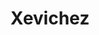 ---
layout: place
title: "Xevichez"
permalink: /california/palmdale/xevichez.html
stateAbbr: CA
stateName: California
cityName: Palmdale
place_id: ChIJ5xZHHo9ZwoARqxAcXvD-yn0
photos:
  - name: >-
      places/ChIJ5xZHHo9ZwoARqxAcXvD-yn0/photos/AUy1YQ3Ocxrb-Cyv2IGLD8ExK09orv948uhdqFPLLyCbWNCxlc5pE1_-3-NSfMu9gEYhRjpiE40_djmNzyBZGzfltwRj7QGYIdfeTMpB-RLSE3N3z-NnbJWrUHOzA5Bj0Fmr_dSDFkluCyg3yaXbELkrHYFfqAZxJ-5UCxkBOzN2mdtZ_7WVKoX3lPgi6mJ6ocdytGveVFyxbxiTfU6ifpCd-GzW3f20g0uZkqJKHY5bcELtnK5oxnbAo1y2qsfcDzb-wedrOyul5CjiKckRxFMdCK088PiAwazLJURUfjpnl-wNAySXaXHGC96Jn6tiSYLWF5YKn-X5ZHAwY5Hm1c4z7vrq4MfemyDzzP7X44a8J3da08lcm6Cv6Q_VzOy5GFsRrjG48wVNIygF7sSGaBk97lNZcvjJEv5FgUk3WlFrmcrURg
    widthPx: 4204
    heightPx: 2803
    authorAttributions:
      - displayName: Edgar Barradas
        uri: https://maps.google.com/maps/contrib/103392602740484397575
        photoUri: >-
          https://lh3.googleusercontent.com/a-/ALV-UjXU_64UqHfDOkxRmMtiSwCL_xIi-fqN1P_5NlSqh1Fry2aX0Do=s100-p-k-no-mo
    flagContentUri: >-
      https://www.google.com/local/imagery/report/?cb_client=maps_api_places.places_api&image_key=!1e10!2sCIHM0ogKEICAgICThKX3Ug&hl=en-US
    googleMapsUri: >-
      https://www.google.com/maps/place//data=!3m4!1e2!3m2!1sCIHM0ogKEICAgICThKX3Ug!2e10!4m2!3m1!1s0x80c2598f1e4716e7:0x7dcafef05e1c10ab
  - name: >-
      places/ChIJ5xZHHo9ZwoARqxAcXvD-yn0/photos/AUy1YQ2GuXYy0VRKwP0UmfUq5ldEXe5VqmHpz-STM-ycEjiCEWsMe1ct-bxcxDISbV_H4ZYrZSfkOMJjQP9HYKdswT9lI5KPkQIbIovb2usj2H7fC1oK4hdOn-65RGEpuD6Ze9riJExUv1VPnFTfGvaa4K52DU3s4EPVQ2nN1o72HjOhP_EO4lFOaVB62obAFtT4A9frhj9FtbNDrVJJa8uJPmMgV5GkVVfW0jkqpdI-urxI0EM3pvy79HbjindVjzv8IClDk6ssXFadN9w9OFAIqcsJzlXJwIztFtUDiyDzlq3FFA
    widthPx: 1179
    heightPx: 1169
    authorAttributions:
      - displayName: Xevichez
        uri: https://maps.google.com/maps/contrib/115630506988848290399
        photoUri: >-
          https://lh3.googleusercontent.com/a/ACg8ocI4JVwNfcinb9DvEZplLALX1oMEal5ouRa1c2jqmQSWDp9ZUA=s100-p-k-no-mo
    flagContentUri: >-
      https://www.google.com/local/imagery/report/?cb_client=maps_api_places.places_api&image_key=!1e10!2sAF1QipMeGIfngzudF3DElIRzFYkdYemSQxf4uCZFZbux&hl=en-US
    googleMapsUri: >-
      https://www.google.com/maps/place//data=!3m4!1e2!3m2!1sAF1QipMeGIfngzudF3DElIRzFYkdYemSQxf4uCZFZbux!2e10!4m2!3m1!1s0x80c2598f1e4716e7:0x7dcafef05e1c10ab
  - name: >-
      places/ChIJ5xZHHo9ZwoARqxAcXvD-yn0/photos/AUy1YQ06IO74Ufe795bNOP9tEjLZcBD9EJ9_tK7bwWwbI03M4n3bXI8mC6DJ_zzLzJL5ZovFQCGz1E89mCDa4byND2yTmCB-nToGatjmjzI8a6pi3yE-da3iyVTjfAYUEVo-k-kLficFFTPu36Fewkvwj9JnwpF-Z-8T3BKB9bc_Ho1gXyHrlGO9UQTUx2kyrA4sfqWmAvWE6K8MkYf0KbBnHQnCBFK3X72Rec83fA5EN9H3NcZyliIhgPlELvBsjTNe9NKpoKUMmze_M_HUrI-oZmOljoXdBS42jzyObtbDtb40uQ
    widthPx: 3024
    heightPx: 4032
    authorAttributions:
      - displayName: Xevichez
        uri: https://maps.google.com/maps/contrib/115630506988848290399
        photoUri: >-
          https://lh3.googleusercontent.com/a/ACg8ocI4JVwNfcinb9DvEZplLALX1oMEal5ouRa1c2jqmQSWDp9ZUA=s100-p-k-no-mo
    flagContentUri: >-
      https://www.google.com/local/imagery/report/?cb_client=maps_api_places.places_api&image_key=!1e10!2sAF1QipN8yl6P10YyUYvVisLSIf4ldkxs1kwoHDnAIfR3&hl=en-US
    googleMapsUri: >-
      https://www.google.com/maps/place//data=!3m4!1e2!3m2!1sAF1QipN8yl6P10YyUYvVisLSIf4ldkxs1kwoHDnAIfR3!2e10!4m2!3m1!1s0x80c2598f1e4716e7:0x7dcafef05e1c10ab
  - name: >-
      places/ChIJ5xZHHo9ZwoARqxAcXvD-yn0/photos/AUy1YQ0klJSPuEksurbscsjeJLiZi7rZiTb-ELt-pKYnu98n1_dmD2LTUENcLB_pDBQn5hn1KGl_CIRyTlFwWGBckfbASOl2P5slln2WatQseXaE-EBwjZh-Sl6Z1YAwiMvKD5OdtLUaLCbpIyKEZiEmCprgFPsJ5D8HZAk6qZlMZ9tMCUjmRJJ7Q6jJbORX4nRyNqIvq0WHShnvHd5e03b4IpHJ2f_YHG36eZXhgJg_Nes0QbVYX8U_RZDrlJdDQYFlA9b6kP1urpulawUC6Cd_09ZS-z0Yd4ocZHsGd2funQy-AA
    widthPx: 1512
    heightPx: 2016
    authorAttributions:
      - displayName: Xevichez
        uri: https://maps.google.com/maps/contrib/115630506988848290399
        photoUri: >-
          https://lh3.googleusercontent.com/a/ACg8ocI4JVwNfcinb9DvEZplLALX1oMEal5ouRa1c2jqmQSWDp9ZUA=s100-p-k-no-mo
    flagContentUri: >-
      https://www.google.com/local/imagery/report/?cb_client=maps_api_places.places_api&image_key=!1e10!2sAF1QipN2-NjeFbOcFDz2vpHLVbrURaqk_f_mpGKzFHGg&hl=en-US
    googleMapsUri: >-
      https://www.google.com/maps/place//data=!3m4!1e2!3m2!1sAF1QipN2-NjeFbOcFDz2vpHLVbrURaqk_f_mpGKzFHGg!2e10!4m2!3m1!1s0x80c2598f1e4716e7:0x7dcafef05e1c10ab
  - name: >-
      places/ChIJ5xZHHo9ZwoARqxAcXvD-yn0/photos/AUy1YQ3UimhPjTIGySw_ENfM2Iv0GocZhqRkDLswpRJ2lmJEM0uQ325rnNcKKueCw35uUy2uag8eAHbYng9TyE4b_n7FSZ-l0x8oXZT6YpeZGyvTaoGWTYUAtW4lQLjHQa1cQd4iUrLrcVxwwg7S57n_YSDHXiV1nefExYAuqgjsJ6dsyxgIWmz8wKt56Bgbf_lvWMBp5yT0EWPviHE1_m8GjQnWbqIPqBIRwKfmiwi1t-BjmveCJjxKv8yixLFUwYsYMyI6-1JHd294t2_e-Iyl7egfLxAvXq9yIb568k_IVaD0zEXhtNcGJ4-SmnyhZK__Mnmi0CX2hyJ1AdCBrYJ8SnCVKwg23PVVz66ySS4YBete_8bRG9J1rYl8hRB66v3bjilKFsR88jUlDa-_oHhQpck3BhGidy-4zv9iMc06dwY
    widthPx: 2846
    heightPx: 3600
    authorAttributions:
      - displayName: Valera Kuzmenko
        uri: https://maps.google.com/maps/contrib/107744724685048767069
        photoUri: >-
          https://lh3.googleusercontent.com/a/ACg8ocLfjWYkGHA3dVrXyT5UyBm1UKhQvvMkKHwRvp9cslqFtNVilg=s100-p-k-no-mo
    flagContentUri: >-
      https://www.google.com/local/imagery/report/?cb_client=maps_api_places.places_api&image_key=!1e10!2sCIHM0ogKEICAgICnyteVBw&hl=en-US
    googleMapsUri: >-
      https://www.google.com/maps/place//data=!3m4!1e2!3m2!1sCIHM0ogKEICAgICnyteVBw!2e10!4m2!3m1!1s0x80c2598f1e4716e7:0x7dcafef05e1c10ab
  - name: >-
      places/ChIJ5xZHHo9ZwoARqxAcXvD-yn0/photos/AUy1YQ1pPv_N6pMfa9uhBqfSUQzgQPGKDKYOAlkQHApueWePawbxv6o88q-BpeLEh_fk3AdWRPRuyv39X4NlF2Wn0SS39TsyYevFa33cTPfUqQ8AfEHoaB5SPk9PWkfnv03JEMWKoZYAg4YlQDqe8ygCBbUGr6EcSF26XfWm3IvV0wMxk2WO7iHzD_IWf-YbrPrk7fPbkEfbY3H0XEkiI4S4JSMOvDWze_is2xFaF1UiLpUxgQvfrPkTTpwU37f5dQONkBy7PZq3obnnukT8ClPYAeEqYadBVDWLssYg90RwqsKEH4IS3oX9Qk7t8CB0JpSRxjmD9mvJLCO_E9NaN-EQYYz4PiYBF637QcFY0oetk5vmcBoU-4sUKs4m6PhenPHQCuu8I64vrq_wFdiCISQB_7XdCwoO65KK_4hiPEouqMdNfQ
    widthPx: 4800
    heightPx: 3200
    authorAttributions:
      - displayName: Edgar Barradas
        uri: https://maps.google.com/maps/contrib/103392602740484397575
        photoUri: >-
          https://lh3.googleusercontent.com/a-/ALV-UjXU_64UqHfDOkxRmMtiSwCL_xIi-fqN1P_5NlSqh1Fry2aX0Do=s100-p-k-no-mo
    flagContentUri: >-
      https://www.google.com/local/imagery/report/?cb_client=maps_api_places.places_api&image_key=!1e10!2sCIHM0ogKEICAgICThKW_FQ&hl=en-US
    googleMapsUri: >-
      https://www.google.com/maps/place//data=!3m4!1e2!3m2!1sCIHM0ogKEICAgICThKW_FQ!2e10!4m2!3m1!1s0x80c2598f1e4716e7:0x7dcafef05e1c10ab
  - name: >-
      places/ChIJ5xZHHo9ZwoARqxAcXvD-yn0/photos/AUy1YQ3MRwXNbv5WlbXIq6wb6m5RJ5XYx5_J2vYmMv5y8QBYjl6UhoaDBsaF98VsEQ6BxpJRAw_nqGT3jzOzuClTpwTAPP6bYwaCwKAqW0AVSH6TO5IOv6gmT56yzzm4GoqtDgq3b56cblPMuVSgC4nSS3egtJYUfE5ibJ4zpbwMT6fJAsdXcuz7Qy6P5YT5t8LS_0HZENAxOlm-o98axkJp-Jr25G4r9PMLYvy29mAcXS14Pi4lnN_cQvAFpCsvwcJ7SAO3XCZYSb4RzxalQRW9_PyU3yr7mhbs2c1R7oopNx0BmQpIQUcrwEs9J9XJrBloxV3Z6KhMzZOzxuCcv6ZwhAEGY84YueXgT57yi84c8ww-cEIU9tsY8sR2gf1sL2Im3GXzytSNV8VljB9B10GAAgpsE0E4Zp9A6AAwQJlGD7Y
    widthPx: 3000
    heightPx: 4000
    authorAttributions:
      - displayName: Pattie Ayala
        uri: https://maps.google.com/maps/contrib/114816808647945423401
        photoUri: >-
          https://lh3.googleusercontent.com/a-/ALV-UjW8--ZW7A09Yn9pQXreXzSYgWNYDKzaxsra2O29CtO7mJLz3NHkqQ=s100-p-k-no-mo
    flagContentUri: >-
      https://www.google.com/local/imagery/report/?cb_client=maps_api_places.places_api&image_key=!1e10!2sCIHM0ogKEICAgIDnh_DLKw&hl=en-US
    googleMapsUri: >-
      https://www.google.com/maps/place//data=!3m4!1e2!3m2!1sCIHM0ogKEICAgIDnh_DLKw!2e10!4m2!3m1!1s0x80c2598f1e4716e7:0x7dcafef05e1c10ab
  - name: >-
      places/ChIJ5xZHHo9ZwoARqxAcXvD-yn0/photos/AUy1YQ3SrPI755UoWp04gwGT7IkY5giBn3SlW65myWUnRKQF7hYkjVarycyAGvrPr45roY_lkCznkMMetEgP8jgrJBoKKsasM2QUUGgf5OaMbczc0WX_O9GEOfnFnaNnr5abTzDVjYu4fxzVdU0KpEH4N2_-Y9qcxLhsgtq1wRPqdGqjqRO9eGdk183DObUDNuOmObkRXHxbq2kDQglQ63sW1A8InDyHAEcEAsAzC5AvYdq82toNoOjTtEJwtaWr019Zp_My4jNcn1LFrtz2YuDQhIBRLPvJnBUhGm1u0dHLcmo3d8LaNOYX4WY_wZiMN40hbz6OQsoJ7bX0CXgeB1XJGIk-yIeBFJ65UrrvRJCF-wq4yuDkjtVLMMGJQggsQH9vTZJdXorxMZ3yqLLC-rR2jKgeyujimeXgchvcmAmrrpSMzXMe
    widthPx: 3024
    heightPx: 4032
    authorAttributions:
      - displayName: David Valencia
        uri: https://maps.google.com/maps/contrib/116685284939805783760
        photoUri: >-
          https://lh3.googleusercontent.com/a-/ALV-UjXDltPN4tLsa8rYqYxe_mDGaoh76YZANq5_VsvGJk4rwdGH8zQ=s100-p-k-no-mo
    flagContentUri: >-
      https://www.google.com/local/imagery/report/?cb_client=maps_api_places.places_api&image_key=!1e10!2sCIHM0ogKEICAgIDNj8WalwE&hl=en-US
    googleMapsUri: >-
      https://www.google.com/maps/place//data=!3m4!1e2!3m2!1sCIHM0ogKEICAgIDNj8WalwE!2e10!4m2!3m1!1s0x80c2598f1e4716e7:0x7dcafef05e1c10ab
  - name: >-
      places/ChIJ5xZHHo9ZwoARqxAcXvD-yn0/photos/AUy1YQ2w4wihNkmOFC5vhaI9vwGtm753tcTCCCpV9QGjhCN0udADApcjXgF6sIE4iSkEGNznZZA-84EcVtqhE_tMIX9lQD7yfxuZmj6Pnc7auKRZF3o5JJN70cjwUWDbSBj8Al6QFISwJEqUTlcS3yHc_Jd_gBpMzmSAyDSbMsKe9rd1Gib0Huvbjn3dGdI-FtXR98VldDEuRDWzM2hrtgQku3jPw_LwL-LzFZ2r9YVPL97fba_mPycLJeCCovnHcQn-4T9DPsVm8V3x5Eq8QhxflBDR4-UAOHMl1WTQZeGhDzM-CtHGJdMnhtJtHLkWUDZJ6uWs6mzKyghnuqhETcCP7r_PU-Cwryew8l-5yxn56Rd9IOFwYu_hO37W8Fky3uBylelQLUTRcn1VYVpR7Wzbe0ZpB4Wph3EcFQQYXeFHnXsixw
    widthPx: 4080
    heightPx: 3072
    authorAttributions:
      - displayName: Colin Ryan
        uri: https://maps.google.com/maps/contrib/108731957717096869438
        photoUri: >-
          https://lh3.googleusercontent.com/a/ACg8ocJFmtOR_fHKMVUcXybvtaMz1P6gfk86jk50wyfYxdZcM3G5ZA=s100-p-k-no-mo
    flagContentUri: >-
      https://www.google.com/local/imagery/report/?cb_client=maps_api_places.places_api&image_key=!1e10!2sCIHM0ogKEICAgICNxtT_FQ&hl=en-US
    googleMapsUri: >-
      https://www.google.com/maps/place//data=!3m4!1e2!3m2!1sCIHM0ogKEICAgICNxtT_FQ!2e10!4m2!3m1!1s0x80c2598f1e4716e7:0x7dcafef05e1c10ab
  - name: >-
      places/ChIJ5xZHHo9ZwoARqxAcXvD-yn0/photos/AUy1YQ09RhRIytD_eA2MKijDrLGDXWpYZIYWsf0g31Aca3ZYfCkHPuWd3ORaqC0dqcTdxfifv48l-uuqcbamYM1arovVDyJ9IQKEhHTUSbQxZUec_7zjkzYDLJFYOIUPu_qWjsyYiDAKd9pj1Xn5cddLQK36HGeOL2p7cDwqpq8Wuw1a-8olLOcIAPYAoLQYyNqxtQMOSF0I1rDDDl-fhdX8W-K3zdXZfTes63wA_mNDHEe98xwUytxX7wsNHQuIdPFFPtoTltO6WkeP9iHnOPkJ9cxdI9tPT9O-5Ot2K5mwkuFiWkFhYnuH36H1x-MhOhGvlxla2oVTjA8lqnIpSQzfdyb7RmWVAhCyMQm72mjGizWbUwR7EokLZADoU0NxN_-cgmXVWLlUj0xZVcDU2_fHuqMZ2B6lmnAbAHkbnefsGrSyVQ
    widthPx: 3910
    heightPx: 2636
    authorAttributions:
      - displayName: Edgar Barradas
        uri: https://maps.google.com/maps/contrib/103392602740484397575
        photoUri: >-
          https://lh3.googleusercontent.com/a-/ALV-UjXU_64UqHfDOkxRmMtiSwCL_xIi-fqN1P_5NlSqh1Fry2aX0Do=s100-p-k-no-mo
    flagContentUri: >-
      https://www.google.com/local/imagery/report/?cb_client=maps_api_places.places_api&image_key=!1e10!2sCIHM0ogKEICAgICThOWQTA&hl=en-US
    googleMapsUri: >-
      https://www.google.com/maps/place//data=!3m4!1e2!3m2!1sCIHM0ogKEICAgICThOWQTA!2e10!4m2!3m1!1s0x80c2598f1e4716e7:0x7dcafef05e1c10ab
address: 422 W Rancho Vista Blvd, Palmdale, CA 93551, USA
street: 422 W Rancho Vista Blvd
city: Palmdale
state: CA
zip: '93551'
country: USA
neighborhood: null
latitude: '34.600152'
longitude: '-118.137374'
accessibility_options:
  wheelchairAccessibleParking: true
  wheelchairAccessibleEntrance: true
  wheelchairAccessibleRestroom: true
  wheelchairAccessibleSeating: true
business_status: OPERATIONAL
name: Xevichez
google_maps_links:
  directionsUri: >-
    https://www.google.com/maps/dir//''/data=!4m7!4m6!1m1!4e2!1m2!1m1!1s0x80c2598f1e4716e7:0x7dcafef05e1c10ab!3e0
  placeUri: https://maps.google.com/?cid=9064337508361048235
  writeAReviewUri: >-
    https://www.google.com/maps/place//data=!4m3!3m2!1s0x80c2598f1e4716e7:0x7dcafef05e1c10ab!12e1
  reviewsUri: >-
    https://www.google.com/maps/place//data=!4m4!3m3!1s0x80c2598f1e4716e7:0x7dcafef05e1c10ab!9m1!1b1
  photosUri: >-
    https://www.google.com/maps/place//data=!4m3!3m2!1s0x80c2598f1e4716e7:0x7dcafef05e1c10ab!10e5
primary_type: Sushi Restaurant
opening_hours:
  regular: null
  current: null
secondary_opening_hours:
  regular:
    weekdayDescriptions: null
    type: null
  current:
    weekdayDescriptions: null
    type: null
phone: null
price_level: null
price_range: null
rating: null
rating_count: 0
website: null
description: null
reviews: null
parking_options: null
payment_options: null
allow_dogs: null
curbside_pickup: null
delivery: null
dine_in: null
good_for_children: null
good_for_groups: null
good_for_sports: null
live_music: null
menu_for_children: null
outdoor_seating: null
reservable: null
restroom: null
serves_beer: null
serves_breakfast: null
serves_brunch: null
serves_cocktails: null
serves_coffee: null
serves_dinner: null
serves_dessert: null
serves_lunch: null
serves_vegetarian_food: null
serves_wine: null
takeout: null
slug: Xevichez

---